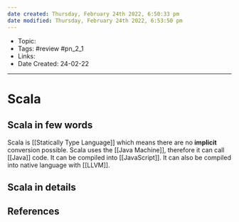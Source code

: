 ```yaml
---
date created: Thursday, February 24th 2022, 6:50:33 pm
date modified: Thursday, February 24th 2022, 6:53:50 pm
---
```


- Topic:
- Tags: #review #pn_2_1
- Links:
- Date Created: 24-02-22

---

# Scala

## Scala in few words

Scala is [[Statically Type Language]] which means there are no **implicit** conversion possible.
Scala uses the [[Java Machine]], therefore it can call [[Java]] code.
It can be compiled into [[JavaScript]].
It can also be compiled into native language with [[LLVM]].

## Scala in details

## References

